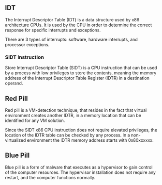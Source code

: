 ## IDT

The Interrupt Descriptor Table (IDT) is a data structure used by x86 architecture CPUs. It is used by the CPU in order to determine the correct response for specific interrupts and exceptions.

There are 3 types of interrupts: software, hardware interrupts, and processor exceptions.

### SIDT Instruction

Store Interrupt Descriptor Table (SIDT) is a CPU instruction that can be used by a process with low privileges to store the contents, meaning the memory address of the Interrupt Descriptor Table Register (IDTR) in a destination operand.

## Red Pill

Red pill is a VM-detection technique, that resides in the fact that virtual environment creates another IDTR, in a memory location that can be identified for any VM solution.

Since the SIDT x86 CPU instruction does not require elevated privileges, the location of the IDTR table can be checked by any process. In a non-virtualized environment the IDTR memory address starts with 0x80xxxxxx.

## Blue Pill

Blue pill is a form of malware that executes as a hypervisor to gain control of the computer resources. The hypervisor installation does not require any restart, and the computer functions normally.